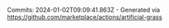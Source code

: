 Commits: 2024-01-02T09:09:41.863Z - Generated via https://github.com/marketplace/actions/artificial-grass
<br>
